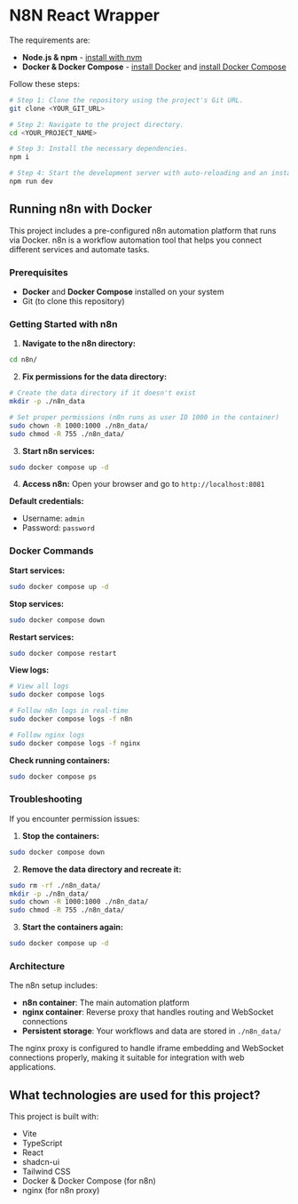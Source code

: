 
# N8N React Wrapper

The requirements are:
- **Node.js & npm** - [install with nvm](https://github.com/nvm-sh/nvm#installing-and-updating)
- **Docker & Docker Compose** - [install Docker](https://docs.docker.com/get-docker/) and [install Docker Compose](https://docs.docker.com/compose/install/)

Follow these steps:

```sh
# Step 1: Clone the repository using the project's Git URL.
git clone <YOUR_GIT_URL>

# Step 2: Navigate to the project directory.
cd <YOUR_PROJECT_NAME>

# Step 3: Install the necessary dependencies.
npm i

# Step 4: Start the development server with auto-reloading and an instant preview.
npm run dev
```

## Running n8n with Docker

This project includes a pre-configured n8n automation platform that runs via Docker. n8n is a workflow automation tool that helps you connect different services and automate tasks.

### Prerequisites

- **Docker** and **Docker Compose** installed on your system
- Git (to clone this repository)

### Getting Started with n8n

1. **Navigate to the n8n directory:**
```bash
cd n8n/
```

2. **Fix permissions for the data directory:**
```bash
# Create the data directory if it doesn't exist
mkdir -p ./n8n_data

# Set proper permissions (n8n runs as user ID 1000 in the container)
sudo chown -R 1000:1000 ./n8n_data/
sudo chmod -R 755 ./n8n_data/
```

3. **Start n8n services:**
```bash
sudo docker compose up -d
```

4. **Access n8n:**
Open your browser and go to `http://localhost:8081`

**Default credentials:**
- Username: `admin`
- Password: `password`

### Docker Commands

**Start services:**
```bash
sudo docker compose up -d
```

**Stop services:**
```bash
sudo docker compose down
```

**Restart services:**
```bash
sudo docker compose restart
```

**View logs:**
```bash
# View all logs
sudo docker compose logs

# Follow n8n logs in real-time
sudo docker compose logs -f n8n

# Follow nginx logs
sudo docker compose logs -f nginx
```

**Check running containers:**
```bash
sudo docker compose ps
```

### Troubleshooting

If you encounter permission issues:

1. **Stop the containers:**
```bash
sudo docker compose down
```

2. **Remove the data directory and recreate it:**
```bash
sudo rm -rf ./n8n_data/
mkdir -p ./n8n_data/
sudo chown -R 1000:1000 ./n8n_data/
sudo chmod -R 755 ./n8n_data/
```

3. **Start the containers again:**
```bash
sudo docker compose up -d
```

### Architecture

The n8n setup includes:
- **n8n container**: The main automation platform
- **nginx container**: Reverse proxy that handles routing and WebSocket connections
- **Persistent storage**: Your workflows and data are stored in `./n8n_data/`

The nginx proxy is configured to handle iframe embedding and WebSocket connections properly, making it suitable for integration with web applications.

## What technologies are used for this project?

This project is built with:

- Vite
- TypeScript
- React
- shadcn-ui
- Tailwind CSS
- Docker & Docker Compose (for n8n)
- nginx (for n8n proxy)
